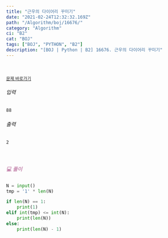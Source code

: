 ```yaml
---
title: "근우의 다이어리 꾸미기"
date: "2021-02-24T12:32:32.169Z"
path: "/Algorithm/boj/16676/"
category: "Algorithm"
ci: "B2"
cat: "BOJ"
tags: ["BOJ", "PYTHON", "B2"]
description: "[BOJ | Python | B2] 16676. 근우의 다이어리 꾸미기"
---
```


<br />

<a href="https://www.acmicpc.net/problem/16676"><small>문제 바로가기</small></a>

###### 입력

```sh
88
```

###### 출력

```sh
2
```

<br />

##### <h5 style="color:#C587AE;">💻 풀이</h5>

```python
N = input()
tmp = '1' * len(N)

if len(N) == 1:
    print(1)
elif int(tmp) <= int(N):
    print(len(N))
else:
    print(len(N) - 1)
```

